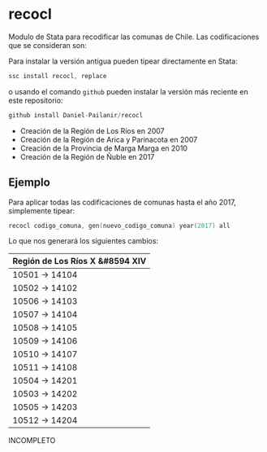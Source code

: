 # recocl
Modulo de Stata para recodificar las comunas de Chile. Las codificaciones que se consideran son:

Para instalar la versión antigua pueden tipear directamente en Stata:
```s
ssc install recocl, replace
```
o usando el comando ```github``` pueden instalar la versión más reciente en este repositorio:
```s
github install Daniel-Pailanir/recocl
```

+ Creación de la Región de Los Ríos en 2007
+ Creación de la Región de Arica y Parinacota en 2007
+ Creación de la Provincia de Marga Marga en 2010
+ Creación de la Región de Ñuble en 2017

## Ejemplo

Para aplicar todas las codificaciones de comunas hasta el año 2017, simplemente tipear:
```s
recocl codigo_comuna, gen(nuevo_codigo_comuna) year(2017) all
```

Lo que nos generará los siguientes cambios:

 |  Región de Los Ríos X &#8594 XIV |   
 | ---------------------------- |  
 |  10501    ->  14104   |
 |  10502    ->  14102   |
 |  10506    ->  14103   |
 |  10507    ->  14104   |
 |  10508    ->  14105   |    
 |  10509    ->  14106   |    
 |  10510    ->  14107   |    
 |  10511    ->  14108   |    
 |  10504    ->  14201   |
 |  10503    ->  14202   |    
 |  10505    ->  14203   |    
 |  10512    ->  14204   | 



INCOMPLETO



